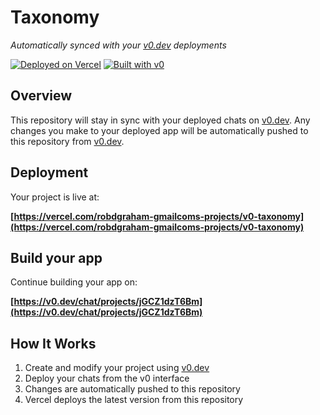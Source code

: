 # Taxonomy

*Automatically synced with your [v0.dev](https://v0.dev) deployments*

[![Deployed on Vercel](https://img.shields.io/badge/Deployed%20on-Vercel-black?style=for-the-badge&logo=vercel)](https://vercel.com/robdgraham-gmailcoms-projects/v0-taxonomy)
[![Built with v0](https://img.shields.io/badge/Built%20with-v0.dev-black?style=for-the-badge)](https://v0.dev/chat/projects/jGCZ1dzT6Bm)

## Overview

This repository will stay in sync with your deployed chats on [v0.dev](https://v0.dev).
Any changes you make to your deployed app will be automatically pushed to this repository from [v0.dev](https://v0.dev).

## Deployment

Your project is live at:

**[https://vercel.com/robdgraham-gmailcoms-projects/v0-taxonomy](https://vercel.com/robdgraham-gmailcoms-projects/v0-taxonomy)**

## Build your app

Continue building your app on:

**[https://v0.dev/chat/projects/jGCZ1dzT6Bm](https://v0.dev/chat/projects/jGCZ1dzT6Bm)**

## How It Works

1. Create and modify your project using [v0.dev](https://v0.dev)
2. Deploy your chats from the v0 interface
3. Changes are automatically pushed to this repository
4. Vercel deploys the latest version from this repository
